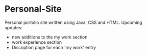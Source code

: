# Personal-Site
Personal portolio site written using Java, CSS and HTML.
Upcoming updates:
- new additions to the my work section
- work experience section
- Discription page for each 'my work' entry
